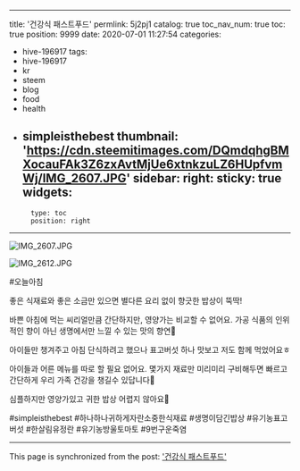 
---
title: '건강식 패스트푸드'
permlink: 5j2pj1
catalog: true
toc_nav_num: true
toc: true
position: 9999
date: 2020-07-01 11:27:54
categories:
- hive-196917
tags:
- hive-196917
- kr
- steem
- blog
- food
- health
- simpleisthebest
thumbnail: 'https://cdn.steemitimages.com/DQmdqhgBMXocauFAk3Z6zxAvtMjUe6xtnkzuLZ6HUpfvmWj/IMG_2607.JPG'
sidebar:
    right:
        sticky: true
widgets:
    -
        type: toc
        position: right
---


![IMG_2607.JPG](https://cdn.steemitimages.com/DQmdqhgBMXocauFAk3Z6zxAvtMjUe6xtnkzuLZ6HUpfvmWj/IMG_2607.JPG)


![IMG_2612.JPG](https://cdn.steemitimages.com/DQmazws2JE7VWdYjjW275MWiEB86thE6Doukp2LKF3WjpYD/IMG_2612.JPG)



#오늘아침

좋은 식재료와 좋은 소금만 있으면
별다른 요리 없이 향긋한 밥상이 뚝딱!

바쁜 아침에 먹는 씨리얼만큼 간단하지만,
영양가는 비교할 수 없어요.
가공 식품의 인위적인 향이 아닌
생명에서만 느낄 수 있는 맛의 향연🌿

아이들만 챙겨주고 아침 단식하려고 했으나
표고버섯 하나 맛보고 저도 함께 먹었어요ㅎ

아이들과 어른 메뉴를 따로 할 필요 없어요.
몇가지 재료만 미리미리 구비해두면
빠르고 간단하게 우리 가족 건강을 챙길수 있답니다💙

심플하지만 영양가있고 귀한 밥상
어렵지 않아요🍳

#simpleisthebest
#하나하나귀하게자란소중한식재료
#생명이담긴밥상
#유기농표고버섯
#한살림유정란
#유기농방울토마토
#9번구운죽염

- - -

This page is synchronized from the post: ['건강식 패스트푸드'](https://steemit.com/@loveecho/5j2pj1)
